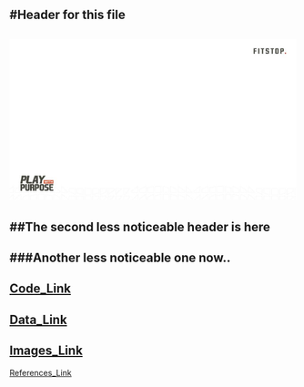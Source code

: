 #Header for this file
---
![image](/11Feb21_Activities/images/test_image.jpg)
---
##The second less noticeable header is here
---
###Another less noticeable one now..
---
[Code_Link](/11Feb21_Activities/code)
---
[Data_Link](/11Feb21_Activities/data)
---
[Images_Link](/11Feb21_Activities/images)
---
[References_Link](/11Feb21_Activities/references)